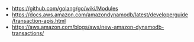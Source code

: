  - https://github.com/golang/go/wiki/Modules
 - https://docs.aws.amazon.com/amazondynamodb/latest/developerguide/transaction-apis.html
 - https://aws.amazon.com/blogs/aws/new-amazon-dynamodb-transactions/